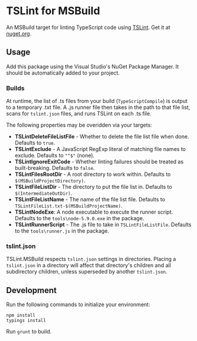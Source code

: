 # TSLint for MSBuild

An MSBuild target for linting TypeScript code using [TSLint](https://github.com/palantir/tslint). Get it at [nuget.org](https://www.nuget.org/packages/TSLint.MSBuild/).

## Usage

Add this package using the Visual Studio's NuGet Package Manager. 
It should be automatically added to your project.

### Builds

At runtime, the list of .ts files from your build (`TypeScriptCompile`) is output to a temporary .txt file.
A .js runner file then takes in the path to that file list, scans for `tslint.json` files, and runs TSLint on each .ts file.

The following properties may be overidden via your targets:
* **TSLintDeleteFileListFile** - Whether to delete the file list file when done. Defaults to `true`.
* **TSLintExclude** - A JavaScript RegExp literal of matching file names to exclude. Defaults to `"^$"` (none).
* **TSLintIgnoreExitCode** - Whether linting failures should be treated as built-breaking. Defaults to `false`.
* **TSLintFilesRootDir** - A root directory to work within. Defaults to `$(MSBuildProjectDirectory)`.
* **TSLintFileListDir** - The directory to put the file list in. Defaults to `$(IntermediateOutDir)`.
* **TSLintFileListName** - The name of the file list file. Defaults to `TSLintFileList.txt-$(MSBuildProjectName)`.
* **TSLintNodeExe**: A node executable to execute the runner script. Defaults to the `tools\node-5.9.0.exe` in the package. 
* **TSLintRunnerScript** - The .js file to take in `TSLintFileListFile`. Defaults to the `tools\runner.js` in the package.


### tslint.json

TSLint.MSBuild respects `tslint.json` settings in directories.
Placing a `tslint.json` in a directory will affect that directory's children and all subdirectory children, unless superseded by another `tslint.json`. 


## Development

Run the following commands to initialize your environment:

```shell
npm install
typings install
```

Run `grunt` to build.
